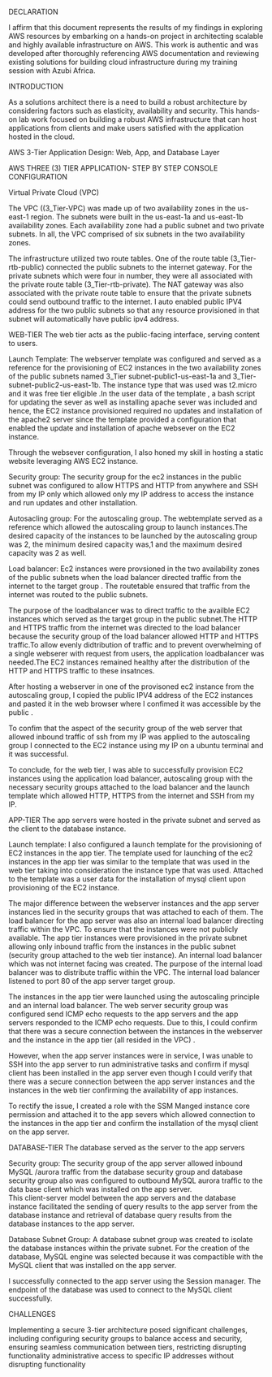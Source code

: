 
DECLARATION

I affirm that this document represents the results of my findings in exploring AWS resources 
by embarking on a hands-on project in architecting scalable and highly available infrastructure 
on AWS. This work is authentic and was developed after thoroughly referencing AWS 
documentation and reviewing existing solutions for building cloud infrastructure during my 
training session with Azubi Africa. 
  
INTRODUCTION 

As a solutions architect there is a need to build a robust architecture by considering factors such as elasticity, availability and security. This hands-on lab work focused on building a robust AWS infrastructure that can host applications from clients and make users satisfied with the application hosted in the cloud. 

AWS 3-Tier Application Design: Web, App, and Database Layer 






 




AWS THREE (3) TIER APPLICATION- STEP BY STEP CONSOLE CONFIGURATION 

Virtual Private Cloud (VPC) 

The VPC ((3_Tier-VPC) was made up of two availability zones in the us-east-1 region. The 
subnets were built in the us-east-1a and us-east-1b availability zones. Each availability zone had a public subnet and two private subnets. In all, the VPC comprised of six subnets in the two availability zones.  

The infrastructure utilized two route tables. One of the route table (3_Tier-rtb-public) connected the public subnets to the internet gateway. For the private subnets which were four in number, they were all associated with the private route table (3_Tier-rtb-private). The NAT gateway was also associated with the private route table to ensure that the private subnets could send outbound traffic to the internet. I auto enabled public IPV4 address for the two public 
subnets so that any resource provisioned in that subnet will automatically have public ipv4 address. 















 
WEB-TIER 
The web tier acts as the public-facing interface, serving content to users. 

Launch Template: The webserver template was configured and served as a reference for the provisioning of EC2 instances in the two availability zones of the public subnets named   3_Tier subnet-public1-us-east-1a and 3_Tier-subnet-public2-us-east-1b. 
The instance type that was used was t2.micro and it was free tier eligible .In the user data of the template , a bash script for updating the sever as well as installing apache sever was included and hence, the EC2 instance  provisioned required no updates and installation of the apache2 server since the template provided a configuration that enabled the update and installation of apache websever on the EC2 instance. 



































 
Through the websever configuration, I also honed my skill in hosting a static website leveraging AWS EC2 instance. 

Security group: The security group for the ec2 instances in the public subnet was configured to allow HTTPS and HTTP from anywhere and SSH from my IP only which allowed only my IP address to access the instance and run updates and other installation. 



















Autosacling group: For the autoscaling group. The webtemplate served as a reference which allowed the autoscaling group to launch instances.The desired capacity of the instances to be launched by the autoscaling group was 2, the minimum desired capacity was,1 and the maximum desired capacity was 2 as well. 













Load balancer: Ec2 instances were provsioned in the two availability zones of the public subnets when the load balancer directed traffic from the internet to the target group . The routetable ensured that traffic from the internet was routed to the public subnets. 

The purpose of the loadbalancer was to direct traffic to the availble EC2 instances which served as the target group in the public subnet.The HTTP and HTTPS traffic from the internet was 
directed to the load balancer because the security group of the load balancer allowed HTTP and HTTPS traffic.To allow evenly didtribution of traffic and to prevent overwhelming of a single webserer with request from users, the application loadbalancer was needed.The EC2 instances remained healthy after the distribution of the HTTP and HTTPS traffic to these insatnces. 
















After hosting a webserver in one of the provisoned ec2 instance from the autoscaling group, I copied the public IPV4 address of the EC2 instances and pasted it in the web browser where I confimed it was accessible by the public . 














 




































To confim that the aspect of the security group of the web server  that  allowed inbound traffic of ssh from my IP was applied to the autoscaling group I connected to the EC2 instance using my IP on a ubuntu terminal and it was successful. 














To conclude, for the web tier, I was able to successfully provision EC2 instances using the application load balancer, autoscaling group with the necessary security groups attached to the load balancer and the launch template which allowed HTTP, HTTPS from the internet and SSH from my IP. 


APP-TIER 
The app servers were hosted in the private subnet and served as the client to the database instance. 

Launch template: I also configured a launch template for the provisioning of EC2 instances in the app tier. The template used for launching of the ec2 instances in the app tier was similar to the template that was used in the web tier taking into consideration the instance type that was used. Attached to the template was a user data for the installation of mysql client upon provisioning of the EC2 instance. 











The major difference between the webserver instances and the app server instances lied in the security groups that was attached to each of them. The load balancer for the app server was also an internal load balancer directing traffic within the VPC. 
To ensure that the instances were not publicly available. The app tier instances were provisioned in the private subnet allowing only inbound traffic from the instances in the public subnet (security group attached to the web tier instance). An internal load balancer which was not internet facing was created. The purpose of the internal load balancer was to distribute traffic within the VPC. The internal load balancer listened to port 80 of the app server target 
group. 

The instances in the app tier were launched using the autoscaling principle and an internal load balancer. The web server security group was configured send ICMP echo requests to the app servers and the app servers responded to the ICMP echo requests. Due to this, I could confirm that there was a secure connection between the instances in the webserver and the instance in the app tier (all resided in the VPC) .















However, when the app server instances were in service, I was unable to SSH into the app server to run administrative tasks and confirm if mysql client  has been installed  in the app server  even though I could verify that there was a secure connection between the app server instances and the instances in the web tier confirming the availability of app instances. 

To rectify the issue, I created a role with the SSM Manged instance core permission and attached it to the app severs which allowed connection to the instances in the app tier and confirm the installation of the mysql client on the app server.















































 
 
 
 
 
 
 
 
 
 
 
 
 
 
DATABASE-TIER 
The database served as the server to the app servers 

Security group: The security group of the app server allowed inbound MySQL /aurora traffic from the database security group and database security group also was configured to outbound MySQL aurora traffic to the data base client which was installed on the app server.  
This client-server model between the app servers and the database instance facilitated the sending of query results to the app server from the database instance and retrieval of database query results from the database instances to the app server. 

Database Subnet Group: A database subnet group was created to isolate the database instances within the private subnet. For the creation of the database, MySQL engine was selected because it was compactible with the MySQL client that was installed on the app server. 






















 
 
 
 
 
 
 
 
 
I successfully connected to the app server using the Session manager. The endpoint of the database was used to connect to the MySQL client successfully. 
 

 
 
 
 
 









































 
CHALLENGES 

Implementing a secure 3-tier architecture posed significant challenges, including configuring security groups to balance access and security, ensuring seamless communication between tiers, restricting disrupting functionality administrative access to specific IP addresses without disrupting functionality 
 
